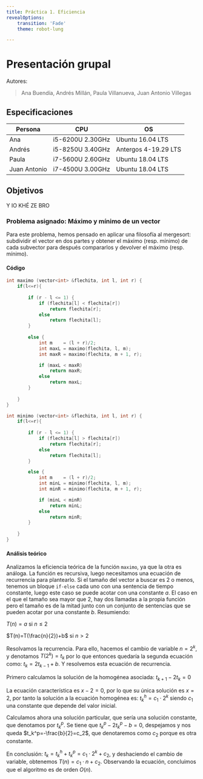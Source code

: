 ```yaml
---
title: Práctica 1. Eficiencia
revealOptions:
    transition: 'Fade'
    theme: robot-lung

---
```


# Presentación grupal

Autores:

> Ana Buendía, Andrés Millán, Paula Villanueva, Juan Antonio Villegas

## Especificaciones

| Persona      | CPU              | OS                   |
| ------------ | ---------------- | -------------------- |
| Ana          | i5-6200U 2.30GHz | Ubuntu 16.04 LTS     |
| Andrés       | i5-8250U 3.40GHz | Antergos 4-19.29 LTS |
| Paula        | i7-5600U 2.60GHz | Ubuntu 18.04 LTS     |
| Juan Antonio | i7-4500U 3.00GHz | Ubuntu 18.04 LTS     |

## Objetivos

Y IO KHÉ ZE BRO

### Problema asignado: Máximo y mínimo de un vector

Para este problema, hemos pensado en aplicar una filosofía al mergesort: subdividir el vector en dos partes y obtener el máximo (resp. mínimo) de cada subvector para después compararlos y devolver el máximo (resp. mínimo).

#### Código

```c++
int maximo (vector<int> &flechita, int l, int r) {
    if(l<=r){
        
        if (r - l <= 1) {
            if (flechita[l] < flechita[r])
                return flechita[r];
            else
                return flechita[l];
        }
        
        else {
            int m    = (l + r)/2;
            int maxL = maximo(flechita, l, m);
            int maxR = maximo(flechita, m + 1, r);

            if (maxL < maxR)
                return maxR;
            else
                return maxL;
        }
        
    }
}

int minimo (vector<int> &flechita, int l, int r) {
    if(l<=r){
        
        if (r - l <= 1) {
            if (flechita[l] > flechita[r])
                return flechita[r];
            else
                return flechita[l];
        }

        else {
            int m    = (l + r)/2;
            int minL = minimo(flechita, l, m);
            int minR = minimo(flechita, m + 1, r);

            if (minL < minR)
                return minL;
            else
                return minR;
        }
        
    }
}
```

#### Análisis teórico

Analizamos la eficiencia teórica de la función `maximo`, ya que la otra es análoga. La función es recursiva, luego necesitamos una ecuación de recurrencia para plantearlo. Si el tamaño del vector a buscar es 2 o menos, tenemos un bloque `if-else` cada uno con una sentencia de tiempo constante, luego este caso se puede acotar con una constante $a$. El caso en el que el tamaño sea mayor que 2, hay dos llamadas a la propia función pero el tamaño es de la mitad junto con un conjunto de sentencias que se pueden acotar por una constante $b$. Resumiendo:

$T(n)=a$      si  $n\leq 2$ 

$T(n)=T(\frac{n}{2})+b$     si $n>2$

Resolvamos la recurrencia. Para ello, hacemos el cambio de variable $n=2^k$, y denotamos $T(2^k)=t_k$ por lo que entonces quedaría la segunda ecuación como: $t_k=2t_{k-1}+b$. Y resolvemos esta ecuación de recurrencia.

Primero calculamos la solución de la homogénea asociada: $t_{k+1}-2t_k=0$

La ecuación característica es $x-2=0$, por lo que su única solución es $x=2$, por tanto la solución a la ecuación homogénea es: $t_k^h=c_1\cdot 2^k$ siendo $c_1$ una constante que depende del valor inicial.

Calculamos ahora una solución particular, que sería una solución constante, que denotamos por $t_k^p$. Se tiene que $t_k^p- 2t_k^p-b=0$, despejamos y nos queda $t_k^p=-\frac{b}{2}=c_2$, que denotaremos como $c_2$ porque es otra constante.

En conclusión: $t_k=t_k^h +t_k^p=c_1\cdot 2^k+c_2$, y deshaciendo el cambio de variable, obtenemos $T(n)=c_1\cdot n+c_2$. Observando la ecuación, concluimos que el algoritmo es de orden $O(n)$.



